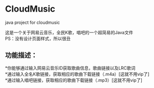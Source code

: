 # CloudMusic
java project for cloudmusic

这是一个关于网易云音乐，全民K歌，唱吧的一个超简易的Java文件<br>
PS：没有设计页面样式，所以很丑

功能描述：
--------
*你能够通过输入网易云音乐ID获取歌曲信息，歌曲链接以及LRC歌词<br>
*通过输入全名K歌链接，获取相应的歌曲下载链接（.m4a）[这就不用vip了]<br>
*通过输入唱吧链接，获取相应的歌曲下载链接（.mp3）[这就不用vip了]<br>
